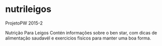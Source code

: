 # nutrileigos
ProjetoPW 2015-2

Nutrição Para Leigos
  Contén informações sobre o ben star, com dicas de alimentação saudavél e exercicios fisicos para manter uma boa forma.
